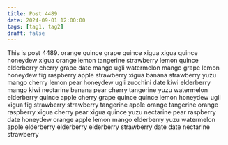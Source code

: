 ```yaml
---
title: Post 4489
date: 2024-09-01 12:00:00
tags: [tag1, tag2]
draft: false
---
```

This is post 4489.
orange
quince
grape
quince
xigua
xigua
quince
honeydew
xigua
orange
lemon
tangerine
strawberry
lemon
quince
elderberry
cherry
grape
date
mango
ugli
watermelon
mango
grape
lemon
honeydew
fig
raspberry
apple
strawberry
xigua
banana
strawberry
yuzu
mango
cherry
lemon
pear
honeydew
ugli
zucchini
date
kiwi
elderberry
mango
kiwi
nectarine
banana
pear
cherry
tangerine
yuzu
watermelon
elderberry
quince
apple
cherry
grape
quince
quince
lemon
honeydew
ugli
xigua
fig
strawberry
strawberry
tangerine
apple
orange
tangerine
orange
raspberry
xigua
cherry
pear
xigua
quince
yuzu
nectarine
pear
raspberry
date
honeydew
orange
apple
lemon
mango
elderberry
yuzu
watermelon
apple
elderberry
elderberry
elderberry
strawberry
date
date
nectarine
strawberry
